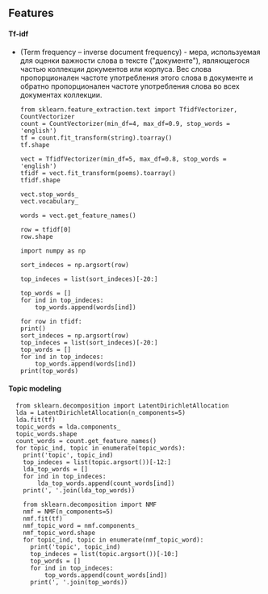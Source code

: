 ## Features
#### Tf-idf
* (Term frequency – inverse document frequency) - мера, используемая для оценки важности слова в тексте ("документе"), являющегося частью коллекции документов или корпуса. Вес слова пропорционален частоте употребления этого слова в документе и обратно пропорционален частоте употребления слова во всех документах коллекции.

      from sklearn.feature_extraction.text import TfidfVectorizer, CountVectorizer
      count = CountVectorizer(min_df=4, max_df=0.9, stop_words = 'english')
      tf = count.fit_transform(string).toarray()
      tf.shape
      
      vect = TfidfVectorizer(min_df=5, max_df=0.8, stop_words = 'english')
      tfidf = vect.fit_transform(poems).toarray()
      tfidf.shape
      
      vect.stop_words_
      vect.vocabulary_
      
      words = vect.get_feature_names()
      
      row = tfidf[0]
      row.shape
      
      import numpy as np
      
      sort_indeces = np.argsort(row) 
      
      top_indeces = list(sort_indeces)[-20:]
      
      top_words = []
      for ind in top_indeces:
          top_words.append(words[ind])
      
      for row in tfidf:
      print()
      sort_indeces = np.argsort(row)
      top_indeces = list(sort_indeces)[-20:]
      top_words = []
      for ind in top_indeces:
          top_words.append(words[ind])
      print(top_words)

#### Topic modeling

      from sklearn.decomposition import LatentDirichletAllocation 
      lda = LatentDirichletAllocation(n_components=5)
      lda.fit(tf)
      topic_words = lda.components_
      topic_words.shape
      count_words = count.get_feature_names()
      for topic_ind, topic in enumerate(topic_words):
        print('topic', topic_ind)
        top_indeces = list(topic.argsort())[-12:]
        lda_top_words = []
        for ind in top_indeces:
            lda_top_words.append(count_words[ind])
        print(', '.join(lda_top_words))
        
        from sklearn.decomposition import NMF
        nmf = NMF(n_components=5)
        nmf.fit(tf)
        nmf_topic_word = nmf.components_
        nmf_topic_word.shape
        for topic_ind, topic in enumerate(nmf_topic_word):
          print('topic', topic_ind)
          top_indeces = list(topic.argsort())[-10:]
          top_words = []
          for ind in top_indeces:
              top_words.append(count_words[ind])
          print(', '.join(top_words))
